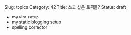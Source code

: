 Slug: topics 
Category: 42
Title: 쓰고 싶은 토픽들?
Status: draft

* my vim setup
* my static blogging setup
* spelling corrector
